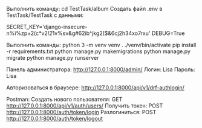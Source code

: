 Выполнить команду: cd TestTask/album
Создать файл .env в TestTask/TestTask с данными:

SECRET_KEY='django-insecure-n%i%zp+2(c*v2!*2*1v%sv&g#62ib^jkg2($&6cj2h34xo7rxu'
DEBUG=True

Выполнить команды:
python 3 -m venv venv
. ./venv/bin/activate
pip install -r requirements.txt
python manage.py makemigrations
python manage.py migrate
python manage.py runserver

Панель администратора:
http://127.0.0.1:8000/admin/
Логин: Lisa
Пароль: Lisa

Авторизоваться в браузере:
http://127.0.0.1:8000/api/v1/drf-authlogin/

Postman:
Создать нового пользователя: GET http://127.0.0.1:8000/api/v1/auth/users/
Получить токен: POST http://127.0.0.1:8000/auth/token/login
Разлогиниться: POST http://127.0.0.1:8000/auth/token/logout
